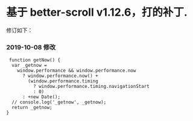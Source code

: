# 基于 better-scroll v1.12.6，打的补丁.

修订如下：

### 2019-10-08 修改

```
 function getNow() {
  var _getnow =
    window.performance && window.performance.now
      ? window.performance.now() +
        (window.performance.timing
          ? window.performance.timing.navigationStart
          : 0)
      : +new Date();
  // console.log('_getnow', _getnow);
  return _getnow;
}
```
